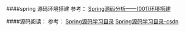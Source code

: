 
####spring 源码环境搭建
参考：
[Spring源码分析——(001)环境搭建](https://www.ancii.com/aeha5deeb/)


####源码阅读：
参考：
[Spring源码学习目录](https://juejin.im/post/5e58d25be51d452728647251#h-1)
[Spring源码学习目录-csdn](https://blog.csdn.net/Herishwater/article/details/104559756)